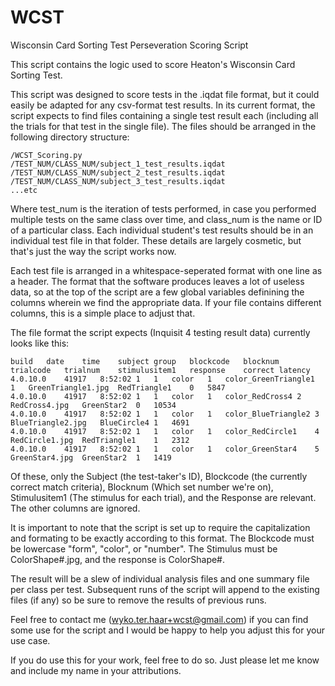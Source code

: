 # WCST
Wisconsin Card Sorting Test Perseveration Scoring Script

This script contains the logic used to score Heaton's Wisconsin Card Sorting Test. 

This script was designed to score tests in the .iqdat file format, but it could easily be adapted for any csv-format test results. In its current format, the script expects to find files containing a single test result each (including all the trials for that test in the single file). The files should be arranged in the following directory structure:

    /WCST_Scoring.py
    /TEST_NUM/CLASS_NUM/subject_1_test_results.iqdat
    /TEST_NUM/CLASS_NUM/subject_2_test_results.iqdat
    /TEST_NUM/CLASS_NUM/subject_3_test_results.iqdat
    ...etc

Where test_num is the iteration of tests performed, in case you performed multiple tests on the same class over time, and class_num is the name or ID of a particular class. Each individual student's test results should be in an individual test file in that folder. These details are largely cosmetic, but that's just the way the script works now.

Each test file is arranged in a whitespace-seperated format with one line as a header. The format that the software produces leaves a lot of useless data, so at the top of the script are a few global variables definining the columns wherein we find the appropriate data. If your file contains different columns, this is a simple place to adjust that.

The file format the script expects (Inquisit 4 testing result data) currently looks like this:

    build	date	time	subject	group	blockcode	blocknum	trialcode	trialnum	stimulusitem1	response	correct	latency
    4.0.10.0	41917	8:52:02	1	1	color	1	color_GreenTriangle1	1	GreenTriangle1.jpg	RedTriangle1	0	5847
    4.0.10.0	41917	8:52:02	1	1	color	1	color_RedCross4	2	RedCross4.jpg	GreenStar2	0	10534
    4.0.10.0	41917	8:52:02	1	1	color	1	color_BlueTriangle2	3	BlueTriangle2.jpg	BlueCircle4	1	4691
    4.0.10.0	41917	8:52:02	1	1	color	1	color_RedCircle1	4	RedCircle1.jpg	RedTriangle1	1	2312
    4.0.10.0	41917	8:52:02	1	1	color	1	color_GreenStar4	5	GreenStar4.jpg	GreenStar2	1	1419

Of these, only the Subject (the test-taker's ID), Blockcode (the currently correct match criteria), Blocknum (Which set number we're on), Stimulusitem1 (The stimulus for each trial), and the Response are relevant. The other columns are ignored.

It is important to note that the script is set up to require the capitalization and formating to be exactly according to this format. The Blockcode must be lowercase "form", "color", or "number". The Stimulus must be ColorShape#.jpg, and the response is ColorShape#.

The result will be a slew of individual analysis files and one summary file per class per test. Subsequent runs of the script will append to the existing files (if any) so be sure to remove the results of previous runs.

Feel free to contact me (wyko.ter.haar+wcst@gmail.com) if you can find some use for the script and I would be happy to help you adjust this for your use case.

If you do use this for your work, feel free to do so. Just please let me know and include my name in your attributions.
